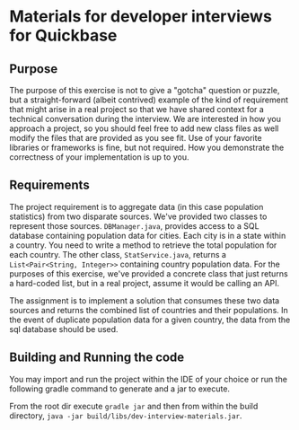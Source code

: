 # Materials for developer interviews for Quickbase

## Purpose
The purpose of this exercise is not to give a "gotcha" question or puzzle, but a straight-forward (albeit contrived)
example of the kind of requirement that might arise in a real project so that we have shared context for a technical 
conversation during the interview. We are interested in how you approach a project, so you should feel free to add new 
class files as well modify the files that are provided as you see fit. Use of your favorite libraries or frameworks is
fine, but not required. How you demonstrate the correctness of your implementation is up to you.

## Requirements
The project requirement is to aggregate data (in this case population statistics) from two disparate sources.
We've provided two classes to represent those sources. `DBManager.java`, provides access to a SQL database containing population
data for cities.  Each city is in a state within a country.  You need to write a method to retrieve the total
population for each country.  The other class, `StatService.java`, returns a `List<Pair<String, Integer>>` containing 
country population data. For the purposes of this exercise, we've provided a concrete class that just returns a 
hard-coded list, but in a real project, assume it would be calling an API.

The assignment is to implement a solution that consumes these two data sources and returns the combined list of
countries and their populations. In the event of duplicate population data for a given country, the data from
the sql database should be used. 

## Building and Running the code

You may import and run the project within the IDE of your choice or run the following gradle command to generate and
a jar to execute.

From the root dir execute `gradle jar` and then from within the build directory, `java -jar
build/libs/dev-interview-materials.jar`.
